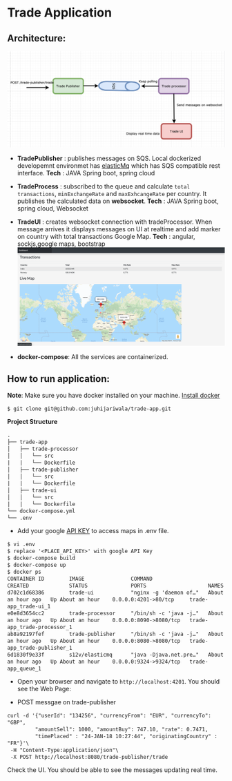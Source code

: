# Trade Application

## Architecture:
 ![]( architecture.png)
 * **TradePublisher** : publishes messages on SQS. Local dockerized developemnt environmet has [elasticMq](https://github.com/softwaremill/elasticmq) which has SQS compatible rest interface. 
 **Tech** : JAVA Spring boot, spring cloud
 
 
 * **TradeProcess** : subscribed to the queue and calculate ```total transactions```, ```minExchangeRate``` and ```maxExhcangeRate``` per country. It publishes the calculated data  on **websocket**.
 **Tech** : JAVA Spring boot, spring cloud, Websocket
 
  * **TradeUI** : creates websocket connection with tradeProcessor. When message arrives it displays messages on UI at realtime and add marker on country with total transactions Google Map.
  **Tech** : angular, sockjs,google maps, bootstrap 
  ![]( ui.png)
   
  * **docker-compose**: All the services are containerized.
   
## How to run application:
**Note**: Make sure you have docker installed on your machine. [Install docker](https://docs.docker.com/compose/install/)

```
$ git clone git@github.com:juhijariwala/trade-app.git
```
**Project Structure**

```
.
├── trade-app
│   ├── trade-processor
│   │   └── src
|   |   └── Dockerfile 
│   ├── trade-publisher
│   │   └── src
|   |   └── Dockerfile
│   ├── trade-ui
│   │   └── src
|   |   └── Dockerfile
└── docker-compose.yml
└── .env
```
* Add your google [API KEY](https://developers.google.com/maps/documentation/javascript/get-api-key) to access maps in .env file.
```
$ vi .env
$ replace '<PLACE_API_KEY>' with google API Key
$ docker-compose build
$ docker-compose up  
$ docker ps
CONTAINER ID        IMAGE               COMMAND                  CREATED             STATUS              PORTS                    NAMES
d702c1d68386        trade-ui            "nginx -g 'daemon of…"   About an hour ago   Up About an hour    0.0.0.0:4201->80/tcp     trade-app_trade-ui_1
e0e8d3654cc2        trade-processor     "/bin/sh -c 'java -j…"   About an hour ago   Up About an hour    0.0.0.0:8090->8080/tcp   trade-app_trade-processor_1
ab8a92197fef        trade-publisher     "/bin/sh -c 'java -j…"   About an hour ago   Up About an hour    0.0.0.0:8080->8080/tcp   trade-app_trade-publisher_1
6d1830f9e33f        s12v/elasticmq      "java -Djava.net.pre…"   About an hour ago   Up About an hour    0.0.0.0:9324->9324/tcp   trade-app_queue_1
```

* Open your browser and navigate to ```http://localhost:4201```. You should see the Web Page:
  
* POST messgae on trade-publisher
```
curl -d '{"userId": "134256", "currencyFrom": "EUR", "currencyTo": "GBP",
         "amountSell": 1000, "amountBuy": 747.10, "rate": 0.7471,
         "timePlaced" : "24-JAN-18 10:27:44", "originatingCountry" : "FR"}'\
 -H "Content-Type:application/json"\
 -X POST http://localhost:8080/trade-publisher/trade

```
Check the UI. You should be able to see the messages updating real time. 
